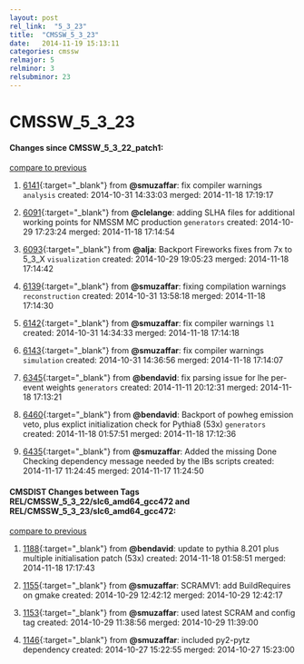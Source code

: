 ```yaml
---
layout: post
rel_link:  "5_3_23"
title:  "CMSSW_5_3_23"
date:   2014-11-19 15:13:11
categories: cmssw
relmajor: 5
relminor: 3
relsubminor: 23
---
```


# CMSSW_5_3_23
#### Changes since CMSSW_5_3_22_patch1:

[compare to previous](https://github.com/cms-sw/cmssw/compare/CMSSW_5_3_22_patch1...CMSSW_5_3_23)



1. [6141](http://github.com/cms-sw/cmssw/pull/6141){:target="_blank"}  from **@smuzaffar**: fix compiler warnings `analysis`  created: 2014-10-31 14:33:03 merged: 2014-11-18 17:19:17

2. [6091](http://github.com/cms-sw/cmssw/pull/6091){:target="_blank"}  from **@clelange**: adding SLHA files for additional working points for NMSSM MC production `generators`  created: 2014-10-29 17:23:24 merged: 2014-11-18 17:14:54

3. [6093](http://github.com/cms-sw/cmssw/pull/6093){:target="_blank"}  from **@alja**:  Backport Fireworks fixes from 7x to  5_3_X `visualization`  created: 2014-10-29 19:05:23 merged: 2014-11-18 17:14:42

4. [6139](http://github.com/cms-sw/cmssw/pull/6139){:target="_blank"}  from **@smuzaffar**: fixing compilation warnings `reconstruction`  created: 2014-10-31 13:58:18 merged: 2014-11-18 17:14:30

5. [6142](http://github.com/cms-sw/cmssw/pull/6142){:target="_blank"}  from **@smuzaffar**: fix compiler warnings `l1`  created: 2014-10-31 14:34:33 merged: 2014-11-18 17:14:18

6. [6143](http://github.com/cms-sw/cmssw/pull/6143){:target="_blank"}  from **@smuzaffar**: fix compiler warnings `simulation`  created: 2014-10-31 14:36:56 merged: 2014-11-18 17:14:07

7. [6345](http://github.com/cms-sw/cmssw/pull/6345){:target="_blank"}  from **@bendavid**: fix parsing issue for lhe per-event weights `generators`  created: 2014-11-11 20:12:31 merged: 2014-11-18 17:13:21

8. [6460](http://github.com/cms-sw/cmssw/pull/6460){:target="_blank"}  from **@bendavid**: Backport of powheg emission veto, plus explict initialization check for Pythia8 (53x) `generators`  created: 2014-11-18 01:57:51 merged: 2014-11-18 17:12:36

9. [6435](http://github.com/cms-sw/cmssw/pull/6435){:target="_blank"}  from **@smuzaffar**: Added the missing Done Checking dependency message needed by the IBs scripts created: 2014-11-17 11:24:45 merged: 2014-11-17 11:24:50

#### CMSDIST Changes between Tags REL/CMSSW_5_3_22/slc6_amd64_gcc472 and REL/CMSSW_5_3_23/slc6_amd64_gcc472:

[compare to previous](https://github.com/cms-sw/cmsdist/compare/REL/CMSSW_5_3_22/slc6_amd64_gcc472...REL/CMSSW_5_3_23/slc6_amd64_gcc472)



1. [1188](http://github.com/cms-sw/cmsdist/pull/1188){:target="_blank"}  from **@bendavid**: update to pythia 8.201 plus multiple initialisation patch (53x) created: 2014-11-18 01:58:51 merged: 2014-11-18 17:17:43

2. [1155](http://github.com/cms-sw/cmsdist/pull/1155){:target="_blank"}  from **@smuzaffar**: SCRAMV1: add BuildRequires on gmake created: 2014-10-29 12:42:12 merged: 2014-10-29 12:42:17

3. [1153](http://github.com/cms-sw/cmsdist/pull/1153){:target="_blank"}  from **@smuzaffar**: used latest SCRAM and config tag created: 2014-10-29 11:38:56 merged: 2014-10-29 11:39:00

4. [1146](http://github.com/cms-sw/cmsdist/pull/1146){:target="_blank"}  from **@smuzaffar**: included py2-pytz dependency created: 2014-10-27 15:22:55 merged: 2014-10-27 15:23:00
